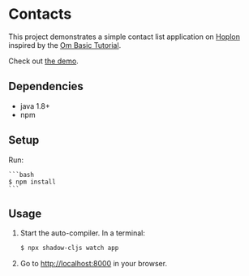 # Contacts

This project demonstrates a simple contact list application on [Hoplon][1] inspired
by the [Om Basic Tutorial](https://github.com/swannodette/om/wiki/Basic-Tutorial).

Check out [the demo][3].

## Dependencies

- java 1.8+
- npm

## Setup

Run:

    ```bash
    $ npm install
    ```

## Usage

1. Start the auto-compiler. In a terminal:

    ```bash
    $ npx shadow-cljs watch app
    ```

2. Go to [http://localhost:8000][2] in your browser.

[1]: https://hoplon.io
[2]: http://localhost:8000
[3]: https://hoplon.github.io/demos/contacts/
